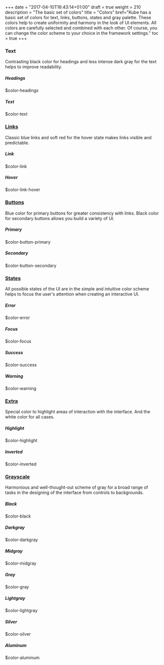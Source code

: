 +++
date = "2017-04-10T16:43:14+01:00"
draft = true
weight = 210
description = "The basic set of colors"
title = "Colors"
bref="Kube has a basic set of colors for text, links, buttons, states and gray palette. These colors help to create uniformity and harmony in the look of UI elements. All colors are carefully selected and combined with each other. Of course, you can change the color scheme to your choice in the framework settings."
toc = true
+++

<h3 class="section-head">Text</h3>
<p>Contrasting black color for headings and less intense dark gray for the text helps to improve readability.</p>
<div class="example">
  <div class="swatch-box">
    <div class="swatch-item">
      <span class="swatch swatch-bg-headings"></span>
      <h5>Headings</h5>
      <p>$color-headings</p>
    </div>
    <div class="swatch-item">
      <span class="swatch swatch-bg-text"></span>
      <h5>Text</h5>
      <p>$color-text</p>
    </div>
  </div>
</div>
<h3 class="section-head" id="h-links"><a href="#h-links">Links</a></h3>
<p>Classic blue links and soft red for the hover state makes links visible and predictable.</p>
<div class="example">
  <div class="swatch-box">
    <div class="swatch-item">
      <span class="swatch swatch-bg-link"></span>
      <h5>Link</h5>
      <p>$color-link</p>
    </div>
    <div class="swatch-item">
      <span class="swatch swatch-bg-link-hover"></span>
      <h5>Hover</h5>
      <p>$color-link-hover</p>
    </div>
  </div>
</div>
<h3 class="section-head" id="h-buttons"><a href="#h-buttons">Buttons</a></h3>
<p>Blue color for primary buttons for greater consistency with links. Black color for secondary buttons allows you build a variety of UI.</p>
<div class="example">
  <div class="swatch-box">
    <div class="swatch-item">
      <span class="swatch swatch-bg-button-primary"></span>
      <h5>Primary</h5>
      <p>$color-button-primary</p>
    </div>
    <div class="swatch-item">
      <span class="swatch swatch-bg-button-secondary"></span>
      <h5>Secondary</h5>
      <p>$color-button-secondary</p>
    </div>
  </div>
</div>
<h3 class="section-head" id="h-states"><a href="#h-states">States</a></h3>
<p>All possible states of the UI are in the simple and intuitive color scheme helps to focus the user's attention when creating an interactive UI.</p>
<div class="example">
  <div class="swatch-box">
    <div class="swatch-item">
      <span class="swatch bg-error"></span>
      <h5>Error</h5>
      <p>$color-error</p>
    </div>
    <div class="swatch-item">
      <span class="swatch bg-focus"></span>
      <h5>Focus</h5>
      <p>$color-focus</p>
    </div>
    <div class="swatch-item">
      <span class="swatch bg-success"></span>
      <h5>Success</h5>
      <p>$color-success</p>
    </div>
    <div class="swatch-item">
      <span class="swatch bg-warning"></span>
      <h5>Warning</h5>
      <p>$color-warning</p>
    </div>
  </div>
</div>
<h3 class="section-head" id="h-extra"><a href="#h-extra">Extra</a></h3>
<p>Special color to highlight areas of interaction with the interface. And the white color for all cases.</p>
<div class="example">
  <div class="swatch-box">
    <div class="swatch-item">
      <span class="swatch bg-highlight"></span>
      <h5>Highlight</h5>
      <p>$color-highlight</p>
    </div>
    <div class="swatch-item">
      <span class="swatch swatch-bg-inverted"></span>
      <h5>Inverted</h5>
      <p>$color-inverted</p>
    </div>
  </div>
</div>
<h3 class="section-head" id="h-grayscale"><a href="#h-grayscale">Grayscale</a></h3>
<p>Harmonious and well-thought-out scheme of gray for a broad range of tasks in the designing of the interface from controls to backgrounds.</p>
<div class="example">
  <div class="swatch-box">
    <div class="swatch-item">
      <span class="swatch bg-black"></span>
      <h5>Black</h5>
      <p>$color-black</p>
    </div>
    <div class="swatch-item">
      <span class="swatch bg-darkgray"></span>
      <h5>Darkgray</h5>
      <p>$color-darkgray</p>
    </div>
    <div class="swatch-item">
      <span class="swatch bg-midgray"></span>
      <h5>Midgray</h5>
      <p>$color-midgray</p>
    </div>
    <div class="swatch-item">
      <span class="swatch bg-gray"></span>
      <h5>Gray</h5>
      <p>$color-gray</p>
    </div>
    <div class="swatch-item">
      <span class="swatch bg-lightgray"></span>
      <h5>Lightgray</h5>
      <p>$color-lightgray</p>
    </div>
    <div class="swatch-item">
      <span class="swatch bg-silver"></span>
      <h5>Silver</h5>
      <p>$color-silver</p>
    </div>
    <div class="swatch-item">
      <span class="swatch bg-aluminum"></span>
      <h5>Aluminum</h5>
      <p>$color-aluminum</p>
    </div>
  </div>
</div>
